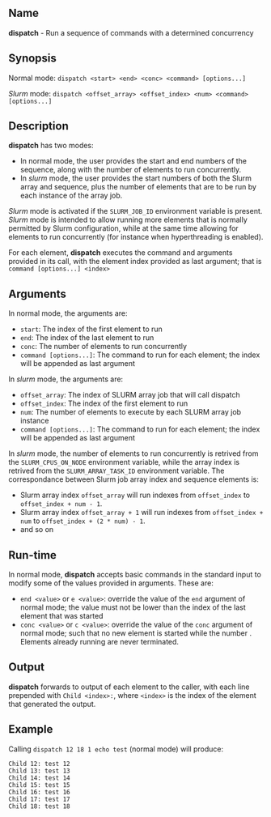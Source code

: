 ## Name

**dispatch** - Run a sequence of commands with a determined concurrency

## Synopsis

Normal mode: `dispatch <start> <end> <conc> <command> [options...]`

_Slurm_ mode: `dispatch <offset_array> <offset_index> <num> <command> [options...]`

## Description

**dispatch** has two modes:
- In normal mode, the user provides the start and end numbers of the sequence, along with the number of elements to run concurrently.
- In _slurm_ mode, the user provides the start numbers of both the Slurm array and sequence, plus the number of elements that are to be run by each instance of the array job.

_Slurm_ mode is activated if the `SLURM_JOB_ID` environment variable is present.
_Slurm_ mode is intended to allow running more elements that is normally permitted by Slurm configuration,
while at the same time allowing for elements to run concurrently (for instance when hyperthreading is enabled).

For each element, **dispatch** executes the command and arguments provided in its call, with the element index provided as last argument; that is
`command [options...] <index>`

## Arguments

In normal mode, the arguments are:
- `start`: The index of the first element to run
- `end`: The index of the last element to run
- `conc`: The number of elements to run concurrently
- `command [options...]`: The command to run for each element; the index will be appended as last argument

In _slurm_ mode, the arguments are:
- `offset_array`: The index of SLURM array job that will call dispatch
- `offset_index`: The index of the first element to run
- `num`: The number of elements to execute by each SLURM array job instance
- `command [options...]`: The command to run for each element; the index will be appended as last argument

In _slurm_ mode, the number of elements to run concurrently is retrived from the `SLURM_CPUS_ON_NODE` environment variable,
while the array index is retrived from the `SLURM_ARRAY_TASK_ID` environment variable. The correspondance between Slurm job array index and sequence elements is:
- Slurm array index `offset_array` will run indexes from `offset_index` to `offset_index + num - 1`.
- Slurm array index `offset_array + 1` will run indexes from `offset_index + num` to `offset_index + (2 * num) - 1`.
- and so on

## Run-time

In normal mode, **dispatch** accepts basic commands in the standard input to modify some of the values provided in arguments. These are:
- `end <value>` or `e <value>`: override the value of the `end` argument of normal mode; the value must not be lower than the index of the last element that was started
- `conc <value>` or `c <value>`: override the value of the `conc` argument of normal mode; such that no new element is started while the number . Elements already running are never terminated.

## Output

**dispatch** forwards to output of each element to the caller, with each line prepended with `Child <index>:`, where `<index>` is the index of the element that generated the output.

## Example

Calling `dispatch 12 18 1 echo test` (normal mode) will produce:
```
Child 12: test 12
Child 13: test 13
Child 14: test 14
Child 15: test 15
Child 16: test 16
Child 17: test 17
Child 18: test 18
```

